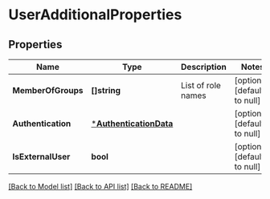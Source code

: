 # UserAdditionalProperties

## Properties
Name | Type | Description | Notes
------------ | ------------- | ------------- | -------------
**MemberOfGroups** | **[]string** | List of role names | [optional] [default to null]
**Authentication** | [***AuthenticationData**](AuthenticationData.md) |  | [optional] [default to null]
**IsExternalUser** | **bool** |  | [optional] [default to null]

[[Back to Model list]](../README.md#documentation-for-models) [[Back to API list]](../README.md#documentation-for-api-endpoints) [[Back to README]](../README.md)

